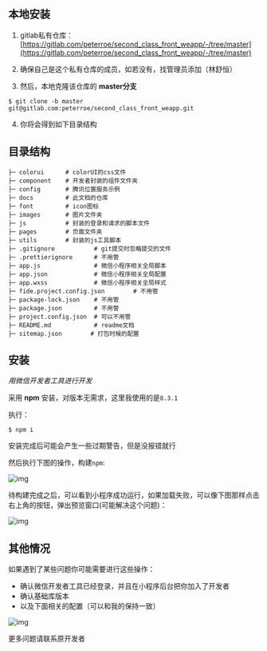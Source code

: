 <!--
 * @Descripttion: 
 * @Author: peterroe
 * @Date: 2022-01-02 15:12:49
 * @LastEditors: peterroe
 * @LastEditTime: 2022-01-02 16:27:09
-->
## 本地安装

1. gitlab私有仓库：[https://gitlab.com/peterroe/second_class_front_weapp/-/tree/master](https://gitlab.com/peterroe/second_class_front_weapp/-/tree/master)

2. 确保自己是这个私有仓库的成员，如若没有，找管理员添加（林舒恒）

3. 然后，本地克隆该仓库的 **master分支**

```shell
$ git clone -b master git@gitlab.com:peterroe/second_class_front_weapp.git
```

4. 你将会得到如下目录结构

## 目录结构

```shell {}
├─ colorui      # colorUI的css文件
├─ component    # 开发者封装的组件文件夹
├─ config       # 腾讯位置服务示例
├─ docs         # 此文档的仓库
├─ font         # icon图标
├─ images       # 图片文件夹
├─ js           # 封装的登录和请求的脚本文件
├─ pages        # 页面文件夹
├─ utils        # 封装的js工具脚本
├─ .gitignore           # git提交时忽略提交的文件
├─ .prettierignore      # 不用管
├─ app.js               # 微信小程序相关全局脚本
├─ app.json             # 微信小程序相关全局配置
├─ app.wxss             # 微信小程序相关全局样式
├─ fide.project.config.json        # 不用管
├─ package-lock.json    # 不用管
├─ package.json         # 不用管
├─ project.config.json  # 可以不用管
├─ README.md            # readme文档
├─ sitemap.json        # 打包时候的配置
```

## 安装

*用微信开发者工具进行开发*

采用 **npm** 安装，对版本无需求，这里我使用的是`8.3.1`

执行：

```shell
$ npm i
```

安装完成后可能会产生一些过期警告，但是没报错就行

然后执行下图的操作，构建`npm`:

![img](https://img-blog.csdnimg.cn/701600821bc741d6ac0af2ba48f9d639.png)

待构建完成之后，可以看到小程序成功运行，如果加载失败，可以像下图那样点击右上角的按钮，弹出预览窗口(可能解决这个问题)：

![img](https://img-blog.csdnimg.cn/ac065aa4162840c6ac55bcc6b7b2952a.png)

## 其他情况

如果遇到了某些问题你可能需要进行这些操作：

* 确认微信开发者工具已经登录，并且在小程序后台把你加入了开发者
* 确认基础库版本
* 以及下面相关的配置（可以和我的保持一致）

![img](https://img-blog.csdnimg.cn/d38deb7da47146b98a80101d109e1c4e.png)

更多问题请联系原开发者